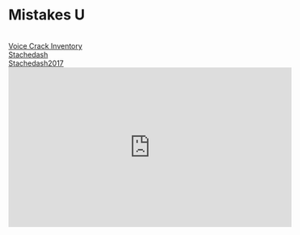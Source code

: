 <!DOCTYPE html>
<html>

<body>

<h1>Mistakes U</h1>
<br>
<a href="https://docs.google.com/spreadsheets/d/1eJHc7WZ1w7PGDK_NC55cHmGIUovPnzvhrnY-Rjwy4nk/edit?usp=sharing" target="_blank" class="Mobile-overlay-nav-item"> Voice Crack Inventory </a>
<br>
<a href="https://reedjohnston.github.io/wheelie.html">Stachedash</a>
<br>
<a href="https://reedjohnston.github.io/stachedash2017.html">Stachedash2017</a>
<iframe width="560" height="315" src="https://www.youtube.com/embed/w0xL-0lwNUs" frameborder="0" allowfullscreen></iframe>
<br>
</body>
</html>

